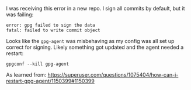 I was receiving this error in a new repo. I sign all commits by default, but it was failing:

```
error: gpg failed to sign the data 
fatal: failed to write commit object
```

Looks like the `gpg-agent` was misbehaving as my config was all set up correct for signing. Likely something got updated and the agent needed a restart:

`gpgconf --kill gpg-agent`

As learned from: https://superuser.com/questions/1075404/how-can-i-restart-gpg-agent/1150399#1150399